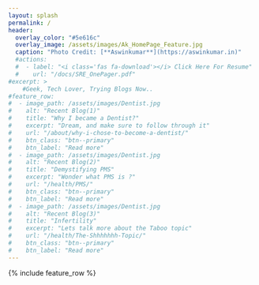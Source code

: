 ```yaml
---
layout: splash
permalink: /
header:
  overlay_color: "#5e616c"
  overlay_image: /assets/images/Ak_HomePage_Feature.jpg
  caption: "Photo Credit: [**Aswinkumar**](https://aswinkumar.in)"
  #actions:
  #  - label: "<i class='fas fa-download'></i> Click Here For Resume"
  #    url: "/docs/SRE_OnePager.pdf"
#excerpt: >
    #Geek, Tech Lover, Trying Blogs Now..    
#feature_row:
#  - image_path: /assets/images/Dentist.jpg
#    alt: "Recent Blog(1)"
#    title: "Why I became a Dentist?"
#    excerpt: "Dream, and make sure to follow through it"
#    url: "/about/why-i-chose-to-become-a-dentist/"
#    btn_class: "btn--primary"
#    btn_label: "Read more"
#  - image_path: /assets/images/Dentist.jpg
#    alt: "Recent Blog(2)"
#    title: "Demystifying PMS"
#    excerpt: "Wonder what PMS is ?"
#    url: "/health/PMS/"
#    btn_class: "btn--primary"
#    btn_label: "Read more"
#  - image_path: /assets/images/Dentist.jpg
#    alt: "Recent Blog(3)"
#    title: "Infertility"
#    excerpt: "Lets talk more about the Taboo topic"
#    url: "/health/The-Shhhhhhh-Topic/"
#    btn_class: "btn--primary"
#    btn_label: "Read more"
---
```


{% include feature_row %}
